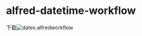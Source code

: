 # alfred-datetime-workflow

下载![datex.alfredworkflow](https://github.com/ltfred/alfred-datetime-workflow/releases/download/v1.0/datex.alfredworkflow)
